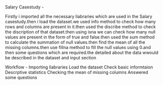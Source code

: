 Salary Casestudy - 

Firstly i imported all the necessary liabraries which are used in the Salary casestudy.then i load the dataset.we used info method to check how many rows and columns are present in it.then used the discribe method to check the discription of that dataset.then using isna we can check how many null values are present in the form of true and false.then used the sum method to calculate the summation of null values.then find the mean of all the missing columns.then use fillna method to fill the null values using 0.and then some questions which are required.the detailed about the data wwould be described in the dataset and input section

Workflow - 
Importing liabraries
Load the dataset
Check basic informtaion
Descrptive statistics
Checking the mean of missing columns
Answered some questions





